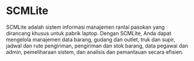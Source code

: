 <!DOCTYPE html>
<html>
  <head>
  </head>
  <body>
    <h1>SCMLite</h1>
    <p>SCMLite adalah sistem informasi manajemen rantai pasokan yang dirancang khusus untuk pabrik laptop. Dengan SCMLite, Anda dapat mengelola manajemen data barang, gudang dan outlet, truk dan supir, jadwal dan rute pengiriman, pengiriman dan stok barang, data pegawai dan admin, pemeliharaan sistem, dan analisis dan pemantauan secara efisien.</p>
  </body>
</html>
